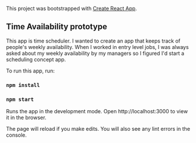 This project was bootstrapped with [Create React App](https://github.com/facebook/create-react-app).

## Time Availability prototype

This app is time scheduler. I wanted to create an app that keeps track of people's weekly availability.
When I worked in entry level jobs, I was always asked about my weekly availability by my managers so I figured I'd start a scheduling concept app.

To run this app, run:

### `npm install`
 
### `npm start`

Runs the app in the development mode.
Open http://localhost:3000 to view it in the browser.

The page will reload if you make edits.
You will also see any lint errors in the console.

